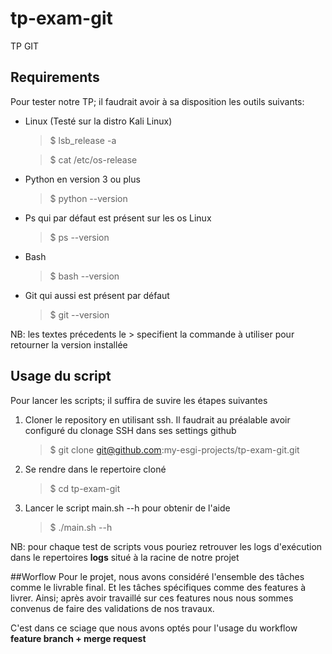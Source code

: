 # tp-exam-git
TP GIT

## Requirements

Pour tester notre TP; il faudrait avoir à sa disposition les outils suivants:

* Linux (Testé sur la distro Kali Linux)
	> $ lsb_release -a
	
	> $ cat /etc/os-release

* Python en version 3 ou plus
	> $ python --version

* Ps qui par défaut est présent sur les os Linux
	> $ ps --version

* Bash 
	> $ bash --version

* Git qui aussi est présent par défaut
	> $ git --version



NB: les textes précedents le > specifient la commande à utiliser pour retourner la version installée




## Usage du script

Pour lancer les scripts; il suffira de suvire les étapes suivantes

1. Cloner le repository en utilisant ssh. Il faudrait au préalable avoir configuré du clonage SSH dans ses settings github
	> $ git clone git@github.com:my-esgi-projects/tp-exam-git.git

2. Se rendre dans le repertoire cloné
	> $ cd tp-exam-git

3. Lancer le script main.sh --h pour obtenir de l'aide
	> $ ./main.sh --h


NB: pour chaque test de scripts vous pouriez retrouver les logs d'exécution dans le repertoires **logs** situé à la racine de notre projet


##Worflow
Pour le projet, nous avons considéré l'ensemble des tâches comme le livrable final. Et les tâches spécifiques comme des features à livrer.
Ainsi; après avoir travaillé sur ces features nous nous sommes convenus de faire des validations de nos travaux.

C'est dans ce sciage que nous avons optés pour l'usage du workflow **feature branch + merge request**






